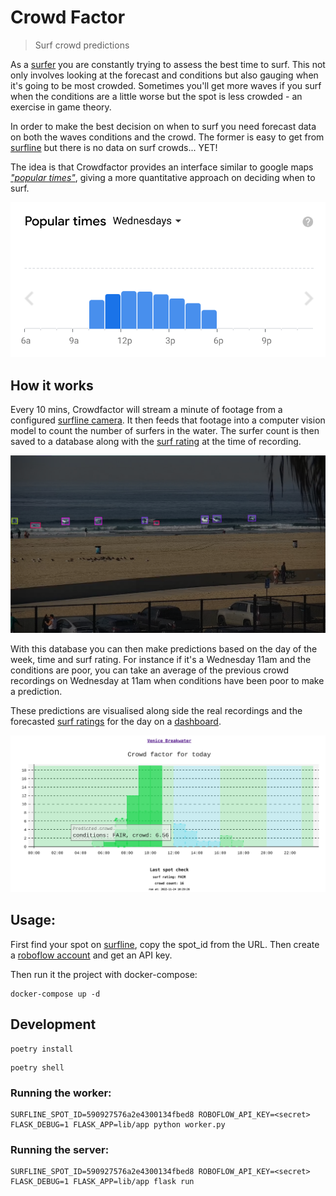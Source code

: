 # Crowd Factor

> Surf crowd predictions

As a [surfer](https://en.m.wikipedia.org/wiki/Surfing) you are constantly trying to assess the best time to surf. This not only involves looking at the forecast and conditions but also gauging when it's going to be most crowded. Sometimes you'll get more waves if you surf when the conditions are a little worse but the spot is less crowded - an exercise in game theory. 

In order to make the best decision on when to surf you need forecast data on both the waves conditions and the crowd. The former is easy to get from [surfline](https://www.surfline.com/) but there is no data on surf crowds... YET!

The idea is that Crowdfactor provides an interface similar to google maps *["popular times"](https://blog.google/products/maps/maps101-popular-times-and-live-busyness-information/)*, giving a more quantitative approach on deciding when to surf.

![Google popular times](img/populartimes.png)

## How it works

Every 10 mins, Crowdfactor will stream a minute of footage from a configured [surfline camera](https://www.surfline.com/surf-report/venice-breakwater/590927576a2e4300134fbed8). It then feeds that footage into a computer vision model to count the number of surfers in the water. The surfer count is then saved to a database along with the [surf rating](https://www.surfline.com/surf-news/surflines-rating-surf-heights-quality/1417) at the time of recording.

![Vision model counting surfers](img/prediction.png)

With this database you can then make predictions based on the day of the week, time and surf rating. For instance if it's a Wednesday 11am and the conditions are poor, you can take an average of the previous crowd recordings on Wednesday at 11am when conditions have been poor to make a prediction.

These predictions are visualised along side the real recordings and the forecasted [surf ratings](https://support.surfline.com/hc/en-us/articles/5402742348955-Surf-Conditions-Ratings-and-Colors) for the day on a [dashboard](https://9d6cb911e0cb153469c25e3e910ac831.balena-devices.com/).

![Dashboard](img/dashboard.png)

## Usage:

First find your spot on [surfline](https://www.surfline.com), copy the spot_id from the URL. Then create a [roboflow account](https://roboflow.com/) and get an API key. 

Then run it the project with docker-compose:

```
docker-compose up -d
```

## Development

```
poetry install
```

```
poetry shell
```

### Running the worker:

```
SURFLINE_SPOT_ID=590927576a2e4300134fbed8 ROBOFLOW_API_KEY=<secret> FLASK_DEBUG=1 FLASK_APP=lib/app python worker.py
```

### Running the server:

```
SURFLINE_SPOT_ID=590927576a2e4300134fbed8 ROBOFLOW_API_KEY=<secret> FLASK_DEBUG=1 FLASK_APP=lib/app flask run
```

